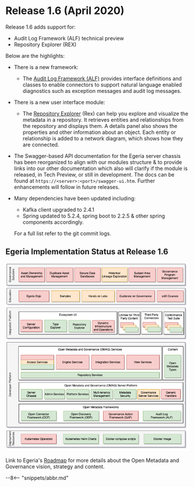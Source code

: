 <!-- SPDX-License-Identifier: CC-BY-4.0 -->
<!-- Copyright Contributors to the Egeria project. -->

# Release 1.6 (April 2020)

Release 1.6 adds support for:
   * Audit Log Framework (ALF) technical preview
   * Repository Explorer (REX) 
    
Below are the highlights:

* There is a new framework:
   * The [Audit Log Framework (ALF)](/egeria-docs/frameworks/alf/overview) provides interface definitions and classes to enable connectors to support natural language enabled diagnostics such as exception messages and audit log messages.

* There is a new user interface module:
    * The [Repository Explorer](../open-metadata-implementation/user-interfaces/ui-chassis/ui-chassis-spring/docs/RepositoryExplorer/RepositoryExplorerGuide.md) (Rex) can help you explore and visualize the metadata in a repository. It retrieves entities and relationships from the repository and displays them. A details panel also shows the properties and other information about an object. Each entity or relationship is added to a network diagram, which shows how they are connected.

* The Swagger-based API documentation for the Egeria server chassis has been reorganized to align with our modules structure & to provide links into our other documentation which also will clarify if the module is released, in Tech Preview, or still in development. The docs can be found at `https://<server>:<port>/swagger-ui.htm`. Further enhancements will follow in future releases.

* Many dependencies have been updated including:
    * Kafka client upgraded to 2.4.1
    * Spring updated to 5.2.4, spring boot to 2.2.5 & other spring components accordingly.
  
  For a full list refer to the git commit logs.
  
## Egeria Implementation Status at Release 1.6
 
![Egeria Implementation Status](functional-organization-showing-implementation-status-for-1.6.png)
 
 Link to Egeria's [Roadmap](../open-metadata-publication/website/roadmap) for more details about the
 Open Metadata and Governance vision, strategy and content.

--8<-- "snippets/abbr.md"
